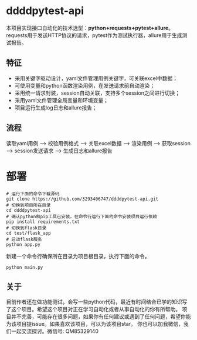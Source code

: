 # ddddpytest-api

本项目实现接口自动化的技术选型：**python+requests+pytest+allure**。requests用于发送HTTP协议的请求，pytest作为测试执行器，allure用于生成测试报告。

## 特征

- 采用关键字驱动设计，yaml文件管理用例关键字，可关联excel中数据；
- 可使用变量和python函数渲染用例，在发送请求前自动渲染；
- 采用统一请求封装，session自动关联，支持多个session之间进行切换；
- 采用yaml文件管理全局变量和环境变量；
- 项目运行生成log日志和allure报告；

## 流程

读取yaml用例 --> 校验用例格式 --> 关联excel数据 --> 渲染用例 --> 获取session --> session发送请求 --> 生成日志和allure报告

# 部署

```shell
# 运行下面的命令下载源码
git clone https://github.com/3293406747/ddddpytest-api.git
# 切换到项目所在目录
cd ddddpytest-api
# 确认python和pip工具已安装，在命令行运行下面的命令安装项目运行依赖
pip install requirements.txt
# 切换到flask目录
cd test/flask_app
# 启动flask服务
python app.py
```
新建一个命令行确保所在目录为项目根目录，执行下面的命令。
```shell
python main.py
```

## 关于

目前作者还在做功能测试，会写一些python代码，最近有时间结合已学的知识写了这个项目。希望这个项目对正在学习自动化或者从事自动化的你有所帮助。
项目并不完善，可能存在很多问题，如果你有任何建议或遇到了任何问题，希望你能为该项目提issue。如果喜欢该项目，可以为该项目star。
你也可以加我微信，我们一起交流探讨。微信号: QM85329140